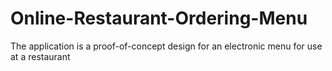 # Online-Restaurant-Ordering-Menu
The application is a proof-of-concept design for an electronic menu for use at a restaurant
